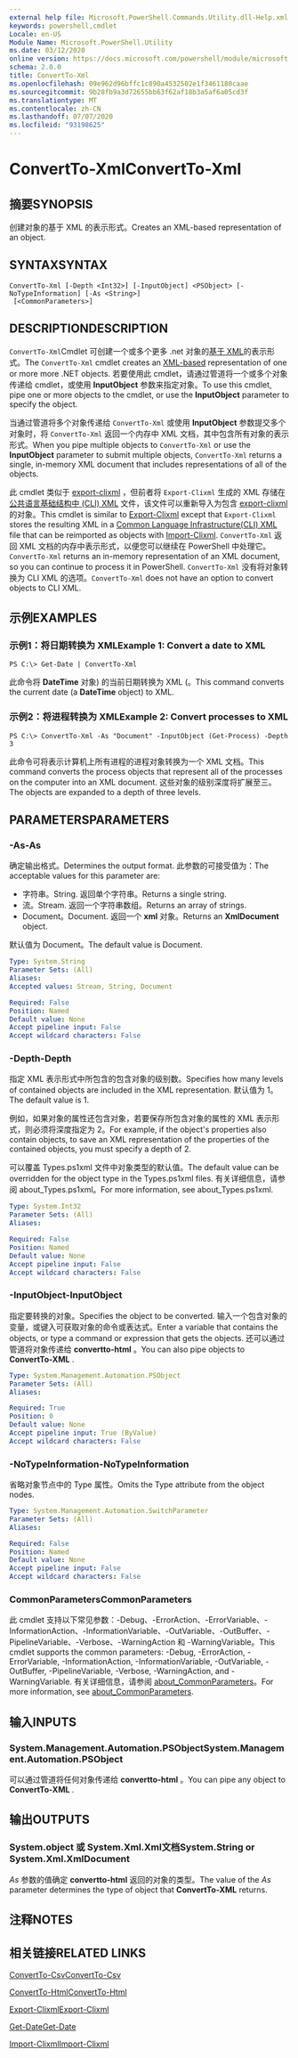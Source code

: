 ```yaml
---
external help file: Microsoft.PowerShell.Commands.Utility.dll-Help.xml
keywords: powershell,cmdlet
Locale: en-US
Module Name: Microsoft.PowerShell.Utility
ms.date: 03/12/2020
online version: https://docs.microsoft.com/powershell/module/microsoft.powershell.utility/convertto-xml?view=powershell-6&WT.mc_id=ps-gethelp
schema: 2.0.0
title: ConvertTo-Xml
ms.openlocfilehash: 09e962d96bffc1c890a4532502e1f3461180caae
ms.sourcegitcommit: 9b28fb9a3d72655bb63f62af18b3a5af6a05cd3f
ms.translationtype: MT
ms.contentlocale: zh-CN
ms.lasthandoff: 07/07/2020
ms.locfileid: "93198625"
---
```

# <span data-ttu-id="3feb7-103">ConvertTo-Xml</span><span class="sxs-lookup"><span data-stu-id="3feb7-103">ConvertTo-Xml</span></span>

## <span data-ttu-id="3feb7-104">摘要</span><span class="sxs-lookup"><span data-stu-id="3feb7-104">SYNOPSIS</span></span>
<span data-ttu-id="3feb7-105">创建对象的基于 XML 的表示形式。</span><span class="sxs-lookup"><span data-stu-id="3feb7-105">Creates an XML-based representation of an object.</span></span>

## <span data-ttu-id="3feb7-106">SYNTAX</span><span class="sxs-lookup"><span data-stu-id="3feb7-106">SYNTAX</span></span>

```
ConvertTo-Xml [-Depth <Int32>] [-InputObject] <PSObject> [-NoTypeInformation] [-As <String>]
 [<CommonParameters>]
```

## <span data-ttu-id="3feb7-107">DESCRIPTION</span><span class="sxs-lookup"><span data-stu-id="3feb7-107">DESCRIPTION</span></span>

<span data-ttu-id="3feb7-108">`ConvertTo-Xml`Cmdlet 可创建一个或多个更多 .net 对象的[基于 XML](/dotnet/api/system.xml.xmldocument)的表示形式。</span><span class="sxs-lookup"><span data-stu-id="3feb7-108">The `ConvertTo-Xml` cmdlet creates an [XML-based](/dotnet/api/system.xml.xmldocument) representation of one or more more .NET objects.</span></span> <span data-ttu-id="3feb7-109">若要使用此 cmdlet，请通过管道将一个或多个对象传递给 cmdlet，或使用 **InputObject** 参数来指定对象。</span><span class="sxs-lookup"><span data-stu-id="3feb7-109">To use this cmdlet, pipe one or more objects to the cmdlet, or use the **InputObject** parameter to specify the object.</span></span>

<span data-ttu-id="3feb7-110">当通过管道将多个对象传递给 `ConvertTo-Xml` 或使用 **InputObject** 参数提交多个对象时，将 `ConvertTo-Xml` 返回一个内存中 XML 文档，其中包含所有对象的表示形式。</span><span class="sxs-lookup"><span data-stu-id="3feb7-110">When you pipe multiple objects to `ConvertTo-Xml` or use the **InputObject** parameter to submit multiple objects, `ConvertTo-Xml` returns a single, in-memory XML document that includes representations of all of the objects.</span></span>

<span data-ttu-id="3feb7-111">此 cmdlet 类似于 [export-clixml](./Export-Clixml.md) ，但前者将 `Export-Clixml` 生成的 XML 存储在 [公共语言基础结构中 (CLI) XML](https://www.ecma-international.org/publications/standards/Ecma-335.htm) 文件，该文件可以重新导入为包含 [export-clixml](./Import-Clixml.md)的对象。</span><span class="sxs-lookup"><span data-stu-id="3feb7-111">This cmdlet is similar to [Export-Clixml](./Export-Clixml.md) except that `Export-Clixml` stores the resulting XML in a [Common Language Infrastructure(CLI) XML](https://www.ecma-international.org/publications/standards/Ecma-335.htm) file that can be reimported as objects with [Import-Clixml](./Import-Clixml.md).</span></span> <span data-ttu-id="3feb7-112">`ConvertTo-Xml` 返回 XML 文档的内存中表示形式，以便您可以继续在 PowerShell 中处理它。</span><span class="sxs-lookup"><span data-stu-id="3feb7-112">`ConvertTo-Xml` returns an in-memory representation of an XML document, so you can continue to process it in PowerShell.</span></span> <span data-ttu-id="3feb7-113">`ConvertTo-Xml` 没有将对象转换为 CLI XML 的选项。</span><span class="sxs-lookup"><span data-stu-id="3feb7-113">`ConvertTo-Xml` does not have an option to convert objects to CLI XML.</span></span>

## <span data-ttu-id="3feb7-114">示例</span><span class="sxs-lookup"><span data-stu-id="3feb7-114">EXAMPLES</span></span>

### <span data-ttu-id="3feb7-115">示例1：将日期转换为 XML</span><span class="sxs-lookup"><span data-stu-id="3feb7-115">Example 1: Convert a date to XML</span></span>

```
PS C:\> Get-Date | ConvertTo-Xml
```

<span data-ttu-id="3feb7-116">此命令将 **DateTime** 对象) 的当前日期转换为 XML (。</span><span class="sxs-lookup"><span data-stu-id="3feb7-116">This command converts the current date (a **DateTime** object) to XML.</span></span>

### <span data-ttu-id="3feb7-117">示例2：将进程转换为 XML</span><span class="sxs-lookup"><span data-stu-id="3feb7-117">Example 2: Convert processes to XML</span></span>

```
PS C:\> ConvertTo-Xml -As "Document" -InputObject (Get-Process) -Depth 3
```

<span data-ttu-id="3feb7-118">此命令可将表示计算机上所有进程的进程对象转换为一个 XML 文档。</span><span class="sxs-lookup"><span data-stu-id="3feb7-118">This command converts the process objects that represent all of the processes on the computer into an XML document.</span></span> <span data-ttu-id="3feb7-119">这些对象的级别深度将扩展至三。</span><span class="sxs-lookup"><span data-stu-id="3feb7-119">The objects are expanded to a depth of three levels.</span></span>

## <span data-ttu-id="3feb7-120">PARAMETERS</span><span class="sxs-lookup"><span data-stu-id="3feb7-120">PARAMETERS</span></span>

### <span data-ttu-id="3feb7-121">-As</span><span class="sxs-lookup"><span data-stu-id="3feb7-121">-As</span></span>

<span data-ttu-id="3feb7-122">确定输出格式。</span><span class="sxs-lookup"><span data-stu-id="3feb7-122">Determines the output format.</span></span>
<span data-ttu-id="3feb7-123">此参数的可接受值为：</span><span class="sxs-lookup"><span data-stu-id="3feb7-123">The acceptable values for this parameter are:</span></span>

- <span data-ttu-id="3feb7-124">字符串。</span><span class="sxs-lookup"><span data-stu-id="3feb7-124">String.</span></span>
<span data-ttu-id="3feb7-125">返回单个字符串。</span><span class="sxs-lookup"><span data-stu-id="3feb7-125">Returns a single string.</span></span>
- <span data-ttu-id="3feb7-126">流。</span><span class="sxs-lookup"><span data-stu-id="3feb7-126">Stream.</span></span>
<span data-ttu-id="3feb7-127">返回一个字符串数组。</span><span class="sxs-lookup"><span data-stu-id="3feb7-127">Returns an array of strings.</span></span>
- <span data-ttu-id="3feb7-128">Document。</span><span class="sxs-lookup"><span data-stu-id="3feb7-128">Document.</span></span>
<span data-ttu-id="3feb7-129">返回一个 **xml** 对象。</span><span class="sxs-lookup"><span data-stu-id="3feb7-129">Returns an **XmlDocument** object.</span></span>

<span data-ttu-id="3feb7-130">默认值为 Document。</span><span class="sxs-lookup"><span data-stu-id="3feb7-130">The default value is Document.</span></span>

```yaml
Type: System.String
Parameter Sets: (All)
Aliases:
Accepted values: Stream, String, Document

Required: False
Position: Named
Default value: None
Accept pipeline input: False
Accept wildcard characters: False
```

### <span data-ttu-id="3feb7-131">-Depth</span><span class="sxs-lookup"><span data-stu-id="3feb7-131">-Depth</span></span>

<span data-ttu-id="3feb7-132">指定 XML 表示形式中所包含的包含对象的级别数。</span><span class="sxs-lookup"><span data-stu-id="3feb7-132">Specifies how many levels of contained objects are included in the XML representation.</span></span> <span data-ttu-id="3feb7-133">默认值为 1。</span><span class="sxs-lookup"><span data-stu-id="3feb7-133">The default value is 1.</span></span>

<span data-ttu-id="3feb7-134">例如，如果对象的属性还包含对象，若要保存所包含对象的属性的 XML 表示形式，则必须将深度指定为 2。</span><span class="sxs-lookup"><span data-stu-id="3feb7-134">For example, if the object's properties also contain objects, to save an XML representation of the properties of the contained objects, you must specify a depth of 2.</span></span>

<span data-ttu-id="3feb7-135">可以覆盖 Types.ps1xml 文件中对象类型的默认值。</span><span class="sxs-lookup"><span data-stu-id="3feb7-135">The default value can be overridden for the object type in the Types.ps1xml files.</span></span> <span data-ttu-id="3feb7-136">有关详细信息，请参阅 about_Types.ps1xml。</span><span class="sxs-lookup"><span data-stu-id="3feb7-136">For more information, see about_Types.ps1xml.</span></span>

```yaml
Type: System.Int32
Parameter Sets: (All)
Aliases:

Required: False
Position: Named
Default value: None
Accept pipeline input: False
Accept wildcard characters: False
```

### <span data-ttu-id="3feb7-137">-InputObject</span><span class="sxs-lookup"><span data-stu-id="3feb7-137">-InputObject</span></span>

<span data-ttu-id="3feb7-138">指定要转换的对象。</span><span class="sxs-lookup"><span data-stu-id="3feb7-138">Specifies the object to be converted.</span></span> <span data-ttu-id="3feb7-139">输入一个包含对象的变量，或键入可获取对象的命令或表达式。</span><span class="sxs-lookup"><span data-stu-id="3feb7-139">Enter a variable that contains the objects, or type a command or expression that gets the objects.</span></span> <span data-ttu-id="3feb7-140">还可以通过管道将对象传递给 **convertto-html** 。</span><span class="sxs-lookup"><span data-stu-id="3feb7-140">You can also pipe objects to **ConvertTo-XML** .</span></span>

```yaml
Type: System.Management.Automation.PSObject
Parameter Sets: (All)
Aliases:

Required: True
Position: 0
Default value: None
Accept pipeline input: True (ByValue)
Accept wildcard characters: False
```

### <span data-ttu-id="3feb7-141">-NoTypeInformation</span><span class="sxs-lookup"><span data-stu-id="3feb7-141">-NoTypeInformation</span></span>

<span data-ttu-id="3feb7-142">省略对象节点中的 Type 属性。</span><span class="sxs-lookup"><span data-stu-id="3feb7-142">Omits the Type attribute from the object nodes.</span></span>

```yaml
Type: System.Management.Automation.SwitchParameter
Parameter Sets: (All)
Aliases:

Required: False
Position: Named
Default value: None
Accept pipeline input: False
Accept wildcard characters: False
```

### <span data-ttu-id="3feb7-143">CommonParameters</span><span class="sxs-lookup"><span data-stu-id="3feb7-143">CommonParameters</span></span>

<span data-ttu-id="3feb7-144">此 cmdlet 支持以下常见参数：-Debug、-ErrorAction、-ErrorVariable、-InformationAction、-InformationVariable、-OutVariable、-OutBuffer、-PipelineVariable、-Verbose、-WarningAction 和 -WarningVariable。</span><span class="sxs-lookup"><span data-stu-id="3feb7-144">This cmdlet supports the common parameters: -Debug, -ErrorAction, -ErrorVariable, -InformationAction, -InformationVariable, -OutVariable, -OutBuffer, -PipelineVariable, -Verbose, -WarningAction, and -WarningVariable.</span></span> <span data-ttu-id="3feb7-145">有关详细信息，请参阅 [about_CommonParameters](https://go.microsoft.com/fwlink/?LinkID=113216)。</span><span class="sxs-lookup"><span data-stu-id="3feb7-145">For more information, see [about_CommonParameters](https://go.microsoft.com/fwlink/?LinkID=113216).</span></span>

## <span data-ttu-id="3feb7-146">输入</span><span class="sxs-lookup"><span data-stu-id="3feb7-146">INPUTS</span></span>

### <span data-ttu-id="3feb7-147">System.Management.Automation.PSObject</span><span class="sxs-lookup"><span data-stu-id="3feb7-147">System.Management.Automation.PSObject</span></span>

<span data-ttu-id="3feb7-148">可以通过管道将任何对象传递给 **convertto-html** 。</span><span class="sxs-lookup"><span data-stu-id="3feb7-148">You can pipe any object to **ConvertTo-XML** .</span></span>

## <span data-ttu-id="3feb7-149">输出</span><span class="sxs-lookup"><span data-stu-id="3feb7-149">OUTPUTS</span></span>

### <span data-ttu-id="3feb7-150">System.object 或 System.Xml.Xml文档</span><span class="sxs-lookup"><span data-stu-id="3feb7-150">System.String or System.Xml.XmlDocument</span></span>

<span data-ttu-id="3feb7-151">*As* 参数的值确定 **convertto-html** 返回的对象的类型。</span><span class="sxs-lookup"><span data-stu-id="3feb7-151">The value of the *As* parameter determines the type of object that **ConvertTo-XML** returns.</span></span>

## <span data-ttu-id="3feb7-152">注释</span><span class="sxs-lookup"><span data-stu-id="3feb7-152">NOTES</span></span>

## <span data-ttu-id="3feb7-153">相关链接</span><span class="sxs-lookup"><span data-stu-id="3feb7-153">RELATED LINKS</span></span>

[<span data-ttu-id="3feb7-154">ConvertTo-Csv</span><span class="sxs-lookup"><span data-stu-id="3feb7-154">ConvertTo-Csv</span></span>](ConvertTo-Csv.md)

[<span data-ttu-id="3feb7-155">ConvertTo-Html</span><span class="sxs-lookup"><span data-stu-id="3feb7-155">ConvertTo-Html</span></span>](ConvertTo-Html.md)

[<span data-ttu-id="3feb7-156">Export-Clixml</span><span class="sxs-lookup"><span data-stu-id="3feb7-156">Export-Clixml</span></span>](Export-Clixml.md)

[<span data-ttu-id="3feb7-157">Get-Date</span><span class="sxs-lookup"><span data-stu-id="3feb7-157">Get-Date</span></span>](Get-Date.md)

[<span data-ttu-id="3feb7-158">Import-Clixml</span><span class="sxs-lookup"><span data-stu-id="3feb7-158">Import-Clixml</span></span>](Import-Clixml.md)
